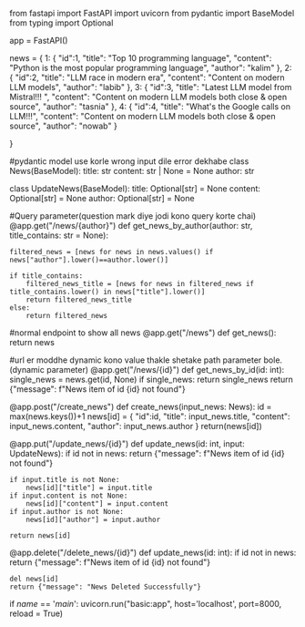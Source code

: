 
from fastapi import FastAPI
import uvicorn
from pydantic import BaseModel
from typing import Optional

app = FastAPI()

news = {
    1:
    {
        "id":1,
        "title": "Top 10 programming language",
        "content": "Python is the most popular programming language",
        "author": "kalim"
    }, 
    2:
    {
        "id":2,
        "title": "LLM race in modern era",
        "content": "Content on modern LLM models",
        "author": "labib"
    }, 
    3:
    {
        "id":3,
        "title": "Latest LLM model from Mistral!!! ",
        "content": "Content on modern LLM models both close & open source",
        "author": "tasnia"
    }, 
    4:
    {
        "id":4,
        "title": "What's the Google calls on LLM!!!",
        "content": "Content on modern LLM models both close & open source",
        "author": "nowab"
    }

}

#pydantic model use korle wrong input dile error dekhabe
class News(BaseModel):
    title: str
    content: str | None = None
    author: str

class UpdateNews(BaseModel):
    title: Optional[str] = None
    content: Optional[str] = None
    author: Optional[str] = None


#Query parameter(question mark diye jodi kono query korte chai)
@app.get("/news/{author}")
def get_news_by_author(author: str, title_contains: str = None):

    filtered_news = [news for news in news.values() if news["author"].lower()==author.lower()]

    if title_contains:
        filtered_news_title = [news for news in filtered_news if title_contains.lower() in news["title"].lower()]
        return filtered_news_title
    else:
        return filtered_news

#normal endpoint to show all news
@app.get("/news")
def get_news():
    return news


#url er moddhe dynamic kono value thakle shetake path parameter bole. (dynamic parameter)
@app.get("/news/{id}")
def get_news_by_id(id: int):
    single_news = news.get(id, None)
    if single_news:
        return single_news
    return {"message": f"News item of id {id} not found"}

@app.post("/create_news")
def create_news(input_news: News):
    id =  max(news.keys())+1
    news[id] = {
        "id":id,
        "title": input_news.title,
        "content": input_news.content,
        "author": input_news.author
    }
    return(news[id])

@app.put("/update_news/{id}")
def update_news(id: int, input: UpdateNews):
    if id not in news:
        return {"message": f"News item of id {id} not found"}

    if input.title is not None:
        news[id]["title"] = input.title
    if input.content is not None:
        news[id]["content"] = input.content
    if input.author is not None:
        news[id]["author"] = input.author

    return news[id]

@app.delete("/delete_news/{id}")
def update_news(id: int):
    if id not in news:
        return {"message": f"News item of id {id} not found"}

    del news[id]
    return {"message": "News Deleted Successfully"}

if _name_ == '_main_':
    uvicorn.run("basic:app", host='localhost', port=8000, reload = True)
